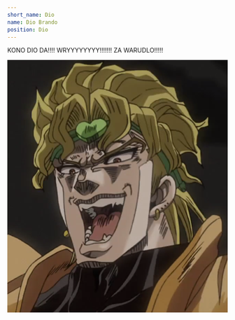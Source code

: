 ```yaml
---
short_name: Dio
name: Dio Brando
position: Dio
---
```

KONO DIO DA!!!! WRYYYYYYYY!!!!!!! ZA WARUDLO!!!!!
<div>
<img class="author_dio" src="/assets/images/authors/DIO.png"> 
</div>